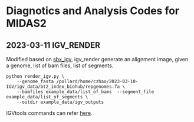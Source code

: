 # Diagnotics and Analysis Codes for MIDAS2

## 2023-03-11 IGV_RENDER

Modified based on [sbx_igv](https://github.com/sunbeam-labs/sbx_igv), igv_render generate an alignment image, given a genome, list of bam files, list of segments.

```
python render_igv.py \
    --genome_fasta /pollard/home/czhao/2023-03-10-IGV/igv_data/bt2_index_biohub/repgenomes.fa \
    --bamfiles example_data/list_of_bams  --segment_file example_data/list_of_segments \
    --outdir example_data/igv_outputs 
```

IGVtools commands can refer [here](https://software.broadinstitute.org/software/igv/automation).

